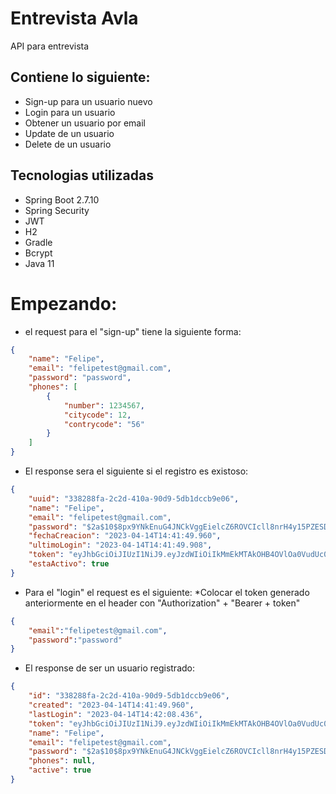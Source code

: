 # Entrevista Avla
API para entrevista

## Contiene lo siguiente:
* Sign-up para un usuario nuevo
* Login para un usuario
* Obtener un usuario por email
* Update de un usuario
* Delete de un usuario

## Tecnologias utilizadas
* Spring Boot 2.7.10
* Spring Security
* JWT
* H2
* Gradle
* Bcrypt
* Java 11

# Empezando:
* el request para el "sign-up" tiene la siguiente forma:
```json
{
    "name": "Felipe",
    "email": "felipetest@gmail.com",
    "password": "password",
    "phones": [
        {
            "number": 1234567,
            "citycode": 12,
            "contrycode": "56"
        }
    ]
}
```
* El response sera el siguiente si el registro es existoso:
```json
{
    "uuid": "338288fa-2c2d-410a-90d9-5db1dccb9e06",
    "name": "Felipe",
    "email": "felipetest@gmail.com",
    "password": "$2a$10$8px9YNkEnuG4JNCkVggEielcZ6ROVCIcll8nrH4y15PZESDgiGrDS",
    "fechaCreacion": "2023-04-14T14:41:49.960",
    "ultimoLogin": "2023-04-14T14:41:49.908",
    "token": "eyJhbGciOiJIUzI1NiJ9.eyJzdWIiOiIkMmEkMTAkOHB4OVlOa0VudUc0Sk5Da1ZnZ0VpZWxjWjZST1ZDSWNsbDhuckg0eTE1UFpFU0RnaUdyRFMiLCJpYXQiOjE2ODE0OTc3MTAsImV4cCI6MTY4MTQ5Nzc0MH0.F8vfIb13Jp-nbeSrDWfO-fvmYYB9FO7lMTnSnn9O5rA",
    "estaActivo": true
}
```
* Para el "login" el request es el siguiente:
  *Colocar el token generado anteriormente en el header con "Authorization" + "Bearer + token" 
```json
{
    "email":"felipetest@gmail.com",
    "password":"password"
}

```
* El response de ser un usuario registrado:
```json
{
    "id": "338288fa-2c2d-410a-90d9-5db1dccb9e06",
    "created": "2023-04-14T14:41:49.960",
    "lastLogin": "2023-04-14T14:42:08.436",
    "token": "eyJhbGciOiJIUzI1NiJ9.eyJzdWIiOiIkMmEkMTAkOHB4OVlOa0VudUc0Sk5Da1ZnZ0VpZWxjWjZST1ZDSWNsbDhuckg0eTE1UFpFU0RnaUdyRFMiLCJpYXQiOjE2ODE0OTc3MjgsImV4cCI6MTY4MTQ5Nzc1OH0.HIUzvFRxSoitS4QlJ5K-_G3oH95-9ULtqSgpSmp7HFQ",
    "name": "Felipe",
    "email": "felipetest@gmail.com",
    "password": "$2a$10$8px9YNkEnuG4JNCkVggEielcZ6ROVCIcll8nrH4y15PZESDgiGrDS",
    "phones": null,
    "active": true
}
```

